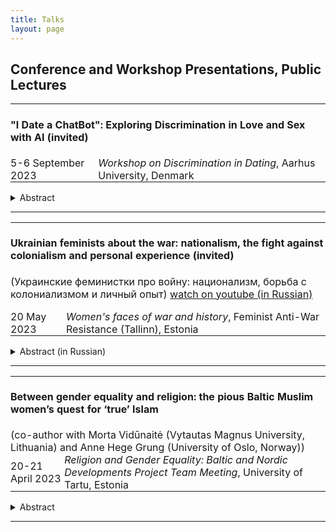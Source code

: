 ```yaml
---
title: Talks
layout: page
---
```


<h2>Conference and Workshop Presentations, Public Lectures</h2>

<table style="border-collapse: collapse; width: 100%;">
  <tr>
    <td style="border: none; padding: 0px; text-align: left;" colspan="2"><h4><b>"I Date a ChatBot": Exploring Discrimination in Love and Sex with AI (invited)</b></h4></td>
  </tr>
  <tr>
    <td style="border: none; padding: 0; text-align: left;">5-6 September 2023</td>
    <td style="border: none; padding: 0 0 0 5px; text-align: left;"><i>Workshop on Discrimination in Dating</i>, Aarhus University, Denmark</td>
  </tr>
</table>
<p><details>
  <summary>Abstract</summary>
  <p>The fast development and expansion of AI chatbots, such as the most discussed one nowadays, ChatGTP, has already affected the romantic and sexual sphere, and their influence will only rise in the future. This paper broadly explores discrimination in romantic and sexual relationships with AI: whether and how romantic and sexual relationships with chatbots, robots, and other artificial partners can diminish or enhance discrimination.
Since using chatbots, AI has shown racist, sexist, and discriminatory behavior, and there is plenty of research on this topic. They have demonstrated that AI is not racist itself; it only reflects human prejudices and stereotypes that it learns from the data (Wolf etc., 2017; Howard, Borenstein, 2018; Kong, 2022). Thus, there is a way to fix it by giving him inclusive and non-discriminatory data that will not further reinforce societal stereotypes and might even help against discrimination. Applying this to romantic and sexual relationships, does it mean that AI can be an ideal partner that never discriminates? In my talk, I will explore this possibility and argue that AI could be such a perfect partner. I will also discuss how it will change the dating culture and the possible increase of discrimination in love and sex by having such an "artificial" opportunity. With my paper, I hope to bring a technological aspect to the discussion of discrimination in dating and encourage further research on human-robot relationships. 
</p>
</details>
</p>
<hr>
<table style="border-collapse: collapse; width: 100%;">
  <tr>
    <td style="border: none; padding: 0px; text-align: left;" colspan="2"><h4><b>Ukrainian feminists about the war: nationalism, the fight against colonialism and personal experience (invited)</b></h4><p>(Украинские феминистки про войну: национализм, борьба с колониализмом и личный опыт) <a href="https://youtu.be/y7vTZzGf-Ws?si=HwFUl4AJrJoeZIFN">watch on youtube (in Russian)</a></p></td>
  </tr>
  <tr>
    <td style="border: none; padding: 0 5px 0 0; text-align: left;">20 May 2023</td>
    <td style="border: none; padding: 0 5px 0 0; text-align: left;"><i>Women's faces of war and history</i>, Feminist Anti-War Resistance (Tallinn), Estonia</td>
  </tr>
</table>
<p><details>
  <summary>Abstract (in Russian)</summary>
  <p>С самого начала феминистского движения женщины в разных странах выступали против войн. Какова история и в чем особенности женского антивоенного протеста в разных странах? И что говорят современные украинские феминистки про войну? Обсудим, почему в Украине феминизм тесно связан с национализмом, и как это помогает бороться против колониальной политики России. 
</p>
</details>
</p>
<hr>
<table style="border-collapse: collapse; width: 100%;">
  <tr>
    <td style="border: none; padding: 0px; text-align: left;" colspan="2"><h4><b>Between gender equality and religion: the pious Baltic Muslim women’s quest for ‘true’ Islam</b></h4> (co-author with Morta Vidūnaitė (Vytautas Magnus University, Lithuania) and Anne Hege Grung (University of Oslo, Norway))</td>
  </tr>
  <tr>
    <td style="border: none; padding: 0; text-align: left;">20-21 April 2023</td>
    <td style="border: none; padding: 0 0 0 5px; text-align: left;"><i>Religion and Gender Equality: Baltic and Nordic Developments Project Team Meeting</i>, University of Tartu, Estonia</td>
  </tr>
</table>
<p><details>
  <summary>Abstract</summary>
  <p>This chapter explores how Lithuanian, Latvian, and Estonian women who self-identify as practicing Muslims understand and negotiate gender equality through their search for “true” Islam, which they believe is a right, just, and good religion for women, also morally better than certain cultural practices or a mixture of Islam and culture. It shows that the “true” Islam serves these women as a code of conduct regarding the aspects of life-related to gender equality, such as divorce, virginity, contraception, artificial insemination, abortion, sexual education, violence against women, LGBTQ+ rights, gender, and the female role in the family and the workplace. Female attitudes towards gender equality and understanding of “true” Islam fall into the relative theoretical categories of “traditional,” “pragmatic,” and “post-traditional”, spired by the categories of Inglehart and Welzel (2005). Despite these overarching trends, the research reveals that pious Baltic Muslim women do not fit into clear traditional, pragmatic, or post-traditional patterns; their individual attitudes are diverse, which is reflective of the attitudes of Muslim women living in other non-Muslim societies. However, the chapter also aims to point out the uniqueness of Baltic Muslim women’s narratives, as determined by historical and cultural context. 
</p>
</details>
</p>
<hr>


